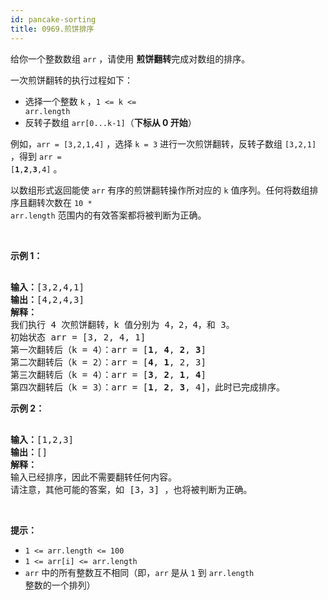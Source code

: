 ```yaml
---
id: pancake-sorting
title: 0969.煎饼排序
---
```

给你一个整数数组 <code>arr</code> ，请使用 **煎饼翻转**完成对数组的排序。

一次煎饼翻转的执行过程如下：


- 选择一个整数 <code>k</code> ，<code>1 &lt;= k &lt;= arr.length</code>
- 反转子数组 <code>arr[0...k-1]</code>（**下标从 0 开始**）

例如，<code>arr = [3,2,1,4]</code> ，选择 <code>k = 3</code> 进行一次煎饼翻转，反转子数组 <code>[3,2,1]</code> ，得到 <code>arr = [<strong>1</strong>,<strong>2</strong>,<strong>3</strong>,4]</code> 。

以数组形式返回能使 <code>arr</code> 有序的煎饼翻转操作所对应的 <code>k</code> 值序列。任何将数组排序且翻转次数在 <code>10 * arr.length</code> 范围内的有效答案都将被判断为正确。

 

**示例 1：**


<pre><br/><strong>输入：</strong>[3,2,4,1]<br/><strong>输出：</strong>[4,2,4,3]<br/><strong>解释：</strong><br/>我们执行 4 次煎饼翻转，k 值分别为 4，2，4，和 3。<br/>初始状态 arr = [3, 2, 4, 1]<br/>第一次翻转后（k = 4）：arr = [<strong>1</strong>, <strong>4</strong>, <strong>2</strong>, <strong>3</strong>]<br/>第二次翻转后（k = 2）：arr = [<strong>4</strong>, <strong>1</strong>, 2, 3]<br/>第三次翻转后（k = 4）：arr = [<strong>3</strong>, <strong>2</strong>, <strong>1</strong>, <strong>4</strong>]<br/>第四次翻转后（k = 3）：arr = [<strong>1</strong>, <strong>2</strong>, <strong>3</strong>, 4]，此时已完成排序。 <br/></pre>

**示例 2：**


<pre><br/><strong>输入：</strong>[1,2,3]<br/><strong>输出：</strong>[]<br/><strong>解释：<br/></strong>输入已经排序，因此不需要翻转任何内容。<br/>请注意，其他可能的答案，如 [3，3] ，也将被判断为正确。<br/></pre>

 

**提示：**


- <code>1 &lt;= arr.length &lt;= 100</code>
- <code>1 &lt;= arr[i] &lt;= arr.length</code>
- <code>arr</code> 中的所有整数互不相同（即，<code>arr</code> 是从 <code>1</code> 到 <code>arr.length</code> 整数的一个排列）
